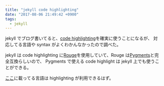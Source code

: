 ```yaml
---
title: "jekyll code highlighting"
date: "2017-08-06 21:49:42 +0900"
tags:
  - jekyll
---
```


jekyll でブログ書いてると、[code highlighting](https://jekyllrb.com/docs/templates/#code-snippet-highlighting)を確実に使うことになるが、
対応してる言語や syntax がよくわかんなかったので調べた。

jekyll は code highlighting に[Rouge](http://rouge.jneen.net/)を使用していて、Rouge は[Pygments](http://pygments.org/)と完全互換らしいので、
Pygments で使える code highlight は jekyll 上でも使うことができる。

[ここ](http://pygments.org/languages/)に載ってる言語は highlighting が利用できるはず。
